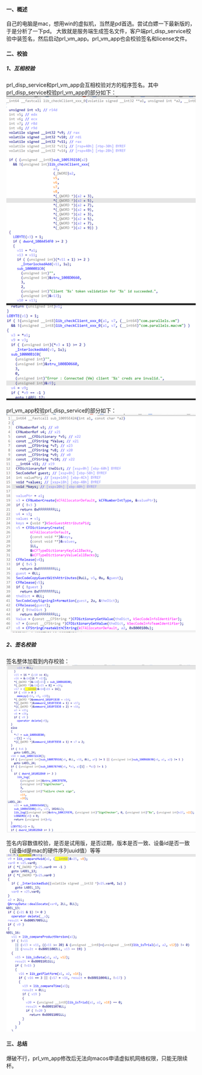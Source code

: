 
#### 一、概述
自己的电脑是mac，想用win的虚拟机，当然是pd首选。尝试白嫖一下最新版的，于是分析了一下pd。  大致就是服务端生成签名文件，客户端prl_disp_service校验中装签名，然后启动prl_vm_app。prl_vm_app也会校验签名和license文件。  

#### 二、校验
##### 1、互相校验
prl_disp_service和prl_vm_app会互相校验对方的程序签名。其中prl_disp_service校验prl_vm_app的部分如下：  
![public/img.png](public/img.png)

prl_vm_app校验prl_disp_service的部分如下：   
![public/img_1.png](public/img_1.png)

##### 2、签名校验
签名整体加载到内存校验：  
![public/img_2.png](public/img_2.png)

签名内容数值校验，是否是试用版，是否过期，版本是否一致、设备id是否一致（设备id是mac的硬件序列uuid值）等等  
![public/img_3.png](public/img_3.png)

#### 三、总结
爆破不行，prl_vm_app修改后无法向macos申请虚拟机网络权限，只能无限续杯。